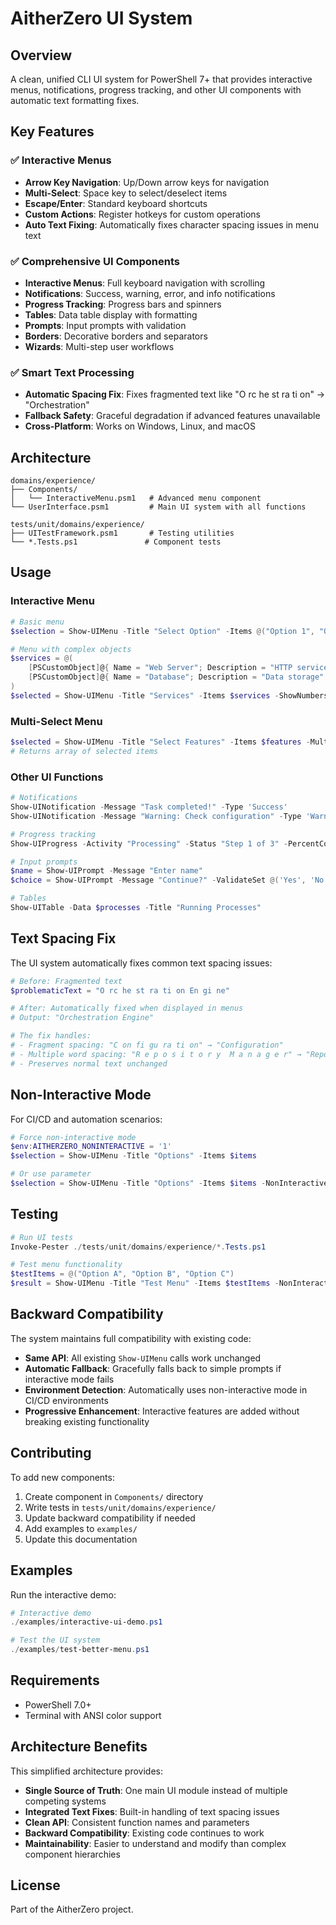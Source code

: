 # AitherZero UI System

## Overview

A clean, unified CLI UI system for PowerShell 7+ that provides interactive menus, notifications, progress tracking, and other UI components with automatic text formatting fixes.

## Key Features

### ✅ Interactive Menus
- **Arrow Key Navigation**: Up/Down arrow keys for navigation
- **Multi-Select**: Space key to select/deselect items  
- **Escape/Enter**: Standard keyboard shortcuts
- **Custom Actions**: Register hotkeys for custom operations
- **Auto Text Fixing**: Automatically fixes character spacing issues in menu text

### ✅ Comprehensive UI Components  
- **Interactive Menus**: Full keyboard navigation with scrolling
- **Notifications**: Success, warning, error, and info notifications
- **Progress Tracking**: Progress bars and spinners
- **Tables**: Data table display with formatting
- **Prompts**: Input prompts with validation
- **Borders**: Decorative borders and separators
- **Wizards**: Multi-step user workflows

### ✅ Smart Text Processing
- **Automatic Spacing Fix**: Fixes fragmented text like "O rc he st ra ti on" → "Orchestration"
- **Fallback Safety**: Graceful degradation if advanced features unavailable
- **Cross-Platform**: Works on Windows, Linux, and macOS

## Architecture

```
domains/experience/
├── Components/
│   └── InteractiveMenu.psm1   # Advanced menu component
└── UserInterface.psm1         # Main UI system with all functions

tests/unit/domains/experience/
├── UITestFramework.psm1       # Testing utilities
└── *.Tests.ps1               # Component tests
```

## Usage

### Interactive Menu
```powershell
# Basic menu
$selection = Show-UIMenu -Title "Select Option" -Items @("Option 1", "Option 2", "Option 3")

# Menu with complex objects
$services = @(
    [PSCustomObject]@{ Name = "Web Server"; Description = "HTTP service" }
    [PSCustomObject]@{ Name = "Database"; Description = "Data storage" }
)
$selected = Show-UIMenu -Title "Services" -Items $services -ShowNumbers
```

### Multi-Select Menu
```powershell
$selected = Show-UIMenu -Title "Select Features" -Items $features -MultiSelect
# Returns array of selected items
```

### Other UI Functions
```powershell
# Notifications
Show-UINotification -Message "Task completed!" -Type 'Success'
Show-UINotification -Message "Warning: Check configuration" -Type 'Warning'

# Progress tracking
Show-UIProgress -Activity "Processing" -Status "Step 1 of 3" -PercentComplete 33

# Input prompts
$name = Show-UIPrompt -Message "Enter name"
$choice = Show-UIPrompt -Message "Continue?" -ValidateSet @('Yes', 'No')

# Tables
Show-UITable -Data $processes -Title "Running Processes"
```

## Text Spacing Fix

The UI system automatically fixes common text spacing issues:

```powershell
# Before: Fragmented text
$problematicText = "O rc he st ra ti on En gi ne"

# After: Automatically fixed when displayed in menus
# Output: "Orchestration Engine"

# The fix handles:
# - Fragment spacing: "C on fi gu ra ti on" → "Configuration"  
# - Multiple word spacing: "R e p o s i t o r y  M a n a g e r" → "Repository Manager"
# - Preserves normal text unchanged
```

## Non-Interactive Mode

For CI/CD and automation scenarios:

```powershell
# Force non-interactive mode
$env:AITHERZERO_NONINTERACTIVE = '1'
$selection = Show-UIMenu -Title "Options" -Items $items

# Or use parameter
$selection = Show-UIMenu -Title "Options" -Items $items -NonInteractive
```

## Testing

```powershell
# Run UI tests
Invoke-Pester ./tests/unit/domains/experience/*.Tests.ps1

# Test menu functionality 
$testItems = @("Option A", "Option B", "Option C")
$result = Show-UIMenu -Title "Test Menu" -Items $testItems -NonInteractive
```

## Backward Compatibility

The system maintains full compatibility with existing code:

- **Same API**: All existing `Show-UIMenu` calls work unchanged
- **Automatic Fallback**: Gracefully falls back to simple prompts if interactive mode fails  
- **Environment Detection**: Automatically uses non-interactive mode in CI/CD environments
- **Progressive Enhancement**: Interactive features are added without breaking existing functionality

## Contributing

To add new components:

1. Create component in `Components/` directory
2. Write tests in `tests/unit/domains/experience/`
3. Update backward compatibility if needed
4. Add examples to `examples/`
5. Update this documentation

## Examples

Run the interactive demo:
```powershell
# Interactive demo
./examples/interactive-ui-demo.ps1

# Test the UI system  
./examples/test-better-menu.ps1
```

## Requirements

- PowerShell 7.0+
- Terminal with ANSI color support

## Architecture Benefits

This simplified architecture provides:

- **Single Source of Truth**: One main UI module instead of multiple competing systems
- **Integrated Text Fixes**: Built-in handling of text spacing issues
- **Clean API**: Consistent function names and parameters
- **Backward Compatibility**: Existing code continues to work
- **Maintainability**: Easier to understand and modify than complex component hierarchies

## License

Part of the AitherZero project.